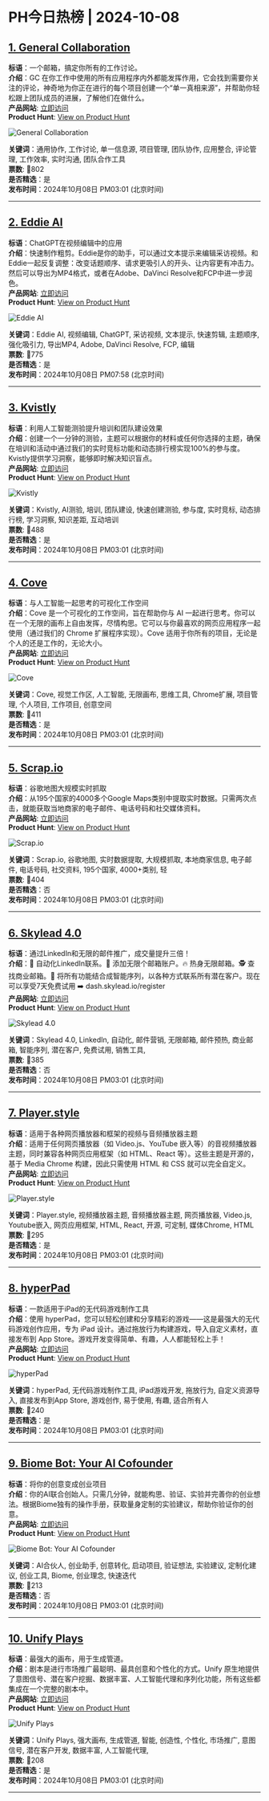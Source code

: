 # PH今日热榜 | 2024-10-08

## [1. General Collaboration](https://www.producthunt.com/posts/general-collaboration?utm_campaign=producthunt-api&utm_medium=api-v2&utm_source=Application%3A+linewalker+%28ID%3A+135281%29)  
**标语**：一个邮箱，搞定你所有的工作讨论。  
**介绍**：GC 在你工作中使用的所有应用程序内外都能发挥作用，它会找到需要你关注的评论，神奇地为你正在进行的每个项目创建一个“单一真相来源”，并帮助你轻松跟上团队成员的进展，了解他们在做什么。  
**产品网站**: [立即访问](https://www.producthunt.com/r/FHOTPFSKLWMXCX?utm_campaign=producthunt-api&utm_medium=api-v2&utm_source=Application%3A+linewalker+%28ID%3A+135281%29)  
**Product Hunt**: [View on Product Hunt](https://www.producthunt.com/posts/general-collaboration?utm_campaign=producthunt-api&utm_medium=api-v2&utm_source=Application%3A+linewalker+%28ID%3A+135281%29)  

![General Collaboration](https://ph-files.imgix.net/dcebc6a1-8ef7-4d77-8cec-b11d10688178.png?auto=format&fit=crop&frame=1&h=512&w=1024)  

**关键词**：通用协作, 工作讨论, 单一信息源, 项目管理, 团队协作, 应用整合, 评论管理, 工作效率, 实时沟通, 团队合作工具  
**票数**: 🔺802  
**是否精选**：是  
**发布时间**：2024年10月08日 PM03:01 (北京时间)  

---

## [2. Eddie AI](https://www.producthunt.com/posts/eddie-ai?utm_campaign=producthunt-api&utm_medium=api-v2&utm_source=Application%3A+linewalker+%28ID%3A+135281%29)  
**标语**：ChatGPT在视频编辑中的应用  
**介绍**：快速制作粗剪。Eddie是你的助手，可以通过文本提示来编辑采访视频。和Eddie一起反复调整：改变话题顺序、请求更吸引人的开头、让内容更有冲击力。然后可以导出为MP4格式，或者在Adobe、DaVinci Resolve和FCP中进一步润色。  
**产品网站**: [立即访问](https://www.producthunt.com/r/UBZBRGFNBULXTS?utm_campaign=producthunt-api&utm_medium=api-v2&utm_source=Application%3A+linewalker+%28ID%3A+135281%29)  
**Product Hunt**: [View on Product Hunt](https://www.producthunt.com/posts/eddie-ai?utm_campaign=producthunt-api&utm_medium=api-v2&utm_source=Application%3A+linewalker+%28ID%3A+135281%29)  

![Eddie AI](https://ph-files.imgix.net/bf9df31c-308e-4e8e-9160-8a3aa49c2e6e.png?auto=format&fit=crop&frame=1&h=512&w=1024)  

**关键词**：Eddie AI, 视频编辑, ChatGPT, 采访视频, 文本提示, 快速剪辑, 主题顺序, 强化吸引力, 导出MP4, Adobe, DaVinci Resolve, FCP, 编辑  
**票数**: 🔺775  
**是否精选**：是  
**发布时间**：2024年10月08日 PM07:58 (北京时间)  

---

## [3. Kvistly](https://www.producthunt.com/posts/kvistly?utm_campaign=producthunt-api&utm_medium=api-v2&utm_source=Application%3A+linewalker+%28ID%3A+135281%29)  
**标语**：利用人工智能测验提升培训和团队建设效果  
**介绍**：创建一个一分钟的测验，主题可以根据你的材料或任何你选择的主题，确保在培训和活动中通过我们的实时竞标功能和动态排行榜实现100%的参与度。Kvistly提供学习洞察，能够即时解决知识盲点。  
**产品网站**: [立即访问](https://www.producthunt.com/r/Z6U5IODUBNGULT?utm_campaign=producthunt-api&utm_medium=api-v2&utm_source=Application%3A+linewalker+%28ID%3A+135281%29)  
**Product Hunt**: [View on Product Hunt](https://www.producthunt.com/posts/kvistly?utm_campaign=producthunt-api&utm_medium=api-v2&utm_source=Application%3A+linewalker+%28ID%3A+135281%29)  

![Kvistly](https://ph-files.imgix.net/73f2bd81-4528-4b75-af50-4bd45db53fae.png?auto=format&fit=crop&frame=1&h=512&w=1024)  

**关键词**：Kvistly, AI测验, 培训, 团队建设, 快速创建测验, 参与度, 实时竞标, 动态排行榜, 学习洞察, 知识差距, 互动培训  
**票数**: 🔺488  
**是否精选**：是  
**发布时间**：2024年10月08日 PM03:01 (北京时间)  

---

## [4. Cove](https://www.producthunt.com/posts/cove-5?utm_campaign=producthunt-api&utm_medium=api-v2&utm_source=Application%3A+linewalker+%28ID%3A+135281%29)  
**标语**：与人工智能一起思考的可视化工作空间  
**介绍**：Cove 是一个可视化的工作空间，旨在帮助你与 AI 一起进行思考。你可以在一个无限的画布上自由发挥，尽情构思。它可以与你最喜欢的网页应用程序一起使用（通过我们的 Chrome 扩展程序实现）。Cove 适用于你所有的项目，无论是个人的还是工作的，无论大小。  
**产品网站**: [立即访问](https://www.producthunt.com/r/O3VSY2ZSMXPX5P?utm_campaign=producthunt-api&utm_medium=api-v2&utm_source=Application%3A+linewalker+%28ID%3A+135281%29)  
**Product Hunt**: [View on Product Hunt](https://www.producthunt.com/posts/cove-5?utm_campaign=producthunt-api&utm_medium=api-v2&utm_source=Application%3A+linewalker+%28ID%3A+135281%29)  

![Cove](https://ph-files.imgix.net/67e27598-bf5b-46ad-8ce5-736a1f6e7a5d.png?auto=format&fit=crop&frame=1&h=512&w=1024)  

**关键词**：Cove, 视觉工作区, 人工智能, 无限画布, 思维工具, Chrome扩展, 项目管理, 个人项目, 工作项目, 创意空间  
**票数**: 🔺411  
**是否精选**：是  
**发布时间**：2024年10月08日 PM03:01 (北京时间)  

---

## [5. Scrap.io](https://www.producthunt.com/posts/scrap-io?utm_campaign=producthunt-api&utm_medium=api-v2&utm_source=Application%3A+linewalker+%28ID%3A+135281%29)  
**标语**：谷歌地图大规模实时抓取  
**介绍**：从195个国家的4000多个Google Maps类别中提取实时数据。只需两次点击，就能获取当地商家的电子邮件、电话号码和社交媒体资料。  
**产品网站**: [立即访问](https://www.producthunt.com/r/SSTRBTCUTFTNKW?utm_campaign=producthunt-api&utm_medium=api-v2&utm_source=Application%3A+linewalker+%28ID%3A+135281%29)  
**Product Hunt**: [View on Product Hunt](https://www.producthunt.com/posts/scrap-io?utm_campaign=producthunt-api&utm_medium=api-v2&utm_source=Application%3A+linewalker+%28ID%3A+135281%29)  

![Scrap.io](https://ph-files.imgix.net/15829e3a-f4e3-41f6-bc40-9804d68f0285.png?auto=format&fit=crop&frame=1&h=512&w=1024)  

**关键词**：Scrap.io, 谷歌地图, 实时数据提取, 大规模抓取, 本地商家信息, 电子邮件, 电话号码, 社交资料, 195个国家, 4000+类别, 轻  
**票数**: 🔺404  
**是否精选**：否  
**发布时间**：2024年10月08日 PM03:01 (北京时间)  

---

## [6. Skylead 4.0](https://www.producthunt.com/posts/skylead-4-0-2?utm_campaign=producthunt-api&utm_medium=api-v2&utm_source=Application%3A+linewalker+%28ID%3A+135281%29)  
**标语**：通过LinkedIn和无限的邮件推广，成交量提升三倍！  
**介绍**：🤖 自动化LinkedIn联系。📧 添加无限个邮箱账户。🔥 热身无限邮箱。🕵️ 查找商业邮箱。🧩 将所有功能结合成智能序列，以各种方式联系所有潜在客户。现在可以享受7天免费试用 ➡️ dash.skylead.io/register  
**产品网站**: [立即访问](https://www.producthunt.com/r/JU3M3W7RPQZ3X7?utm_campaign=producthunt-api&utm_medium=api-v2&utm_source=Application%3A+linewalker+%28ID%3A+135281%29)  
**Product Hunt**: [View on Product Hunt](https://www.producthunt.com/posts/skylead-4-0-2?utm_campaign=producthunt-api&utm_medium=api-v2&utm_source=Application%3A+linewalker+%28ID%3A+135281%29)  

![Skylead 4.0](https://ph-files.imgix.net/96aa4356-d664-4375-9e26-b9d5c5ee2dde.jpeg?auto=format&fit=crop&frame=1&h=512&w=1024)  

**关键词**：Skylead 4.0, LinkedIn, 自动化, 邮件营销, 无限邮箱, 邮件预热, 商业邮箱, 智能序列, 潜在客户, 免费试用, 销售工具,  
**票数**: 🔺385  
**是否精选**：否  
**发布时间**：2024年10月08日 PM03:01 (北京时间)  

---

## [7. Player.style](https://www.producthunt.com/posts/player-style?utm_campaign=producthunt-api&utm_medium=api-v2&utm_source=Application%3A+linewalker+%28ID%3A+135281%29)  
**标语**：适用于各种网页播放器和框架的视频与音频播放器主题  
**介绍**：适用于任何网页播放器（如 Video.js、YouTube 嵌入等）的音视频播放器主题，同时兼容各种网页应用框架（如 HTML、React 等）。这些主题是开源的，基于 Media Chrome 构建，因此只需使用 HTML 和 CSS 就可以完全自定义。  
**产品网站**: [立即访问](https://www.producthunt.com/r/FYGQGL5VGFLJ42?utm_campaign=producthunt-api&utm_medium=api-v2&utm_source=Application%3A+linewalker+%28ID%3A+135281%29)  
**Product Hunt**: [View on Product Hunt](https://www.producthunt.com/posts/player-style?utm_campaign=producthunt-api&utm_medium=api-v2&utm_source=Application%3A+linewalker+%28ID%3A+135281%29)  

![Player.style](https://ph-files.imgix.net/c55ce093-12c2-4403-b129-de4021d11a78.png?auto=format&fit=crop&frame=1&h=512&w=1024)  

**关键词**：Player.style, 视频播放器主题, 音频播放器主题, 网页播放器, Video.js, Youtube嵌入, 网页应用框架, HTML, React, 开源, 可定制, 媒体Chrome, HTML  
**票数**: 🔺295  
**是否精选**：是  
**发布时间**：2024年10月08日 PM03:01 (北京时间)  

---

## [8. hyperPad](https://www.producthunt.com/posts/hyperpad-2?utm_campaign=producthunt-api&utm_medium=api-v2&utm_source=Application%3A+linewalker+%28ID%3A+135281%29)  
**标语**：一款适用于iPad的无代码游戏制作工具  
**介绍**：使用 hyperPad，您可以轻松创建和分享精彩的游戏——这是最强大的无代码游戏创作应用，专为 iPad 设计。通过拖放行为构建游戏，导入自定义素材，直接发布到 App Store。游戏开发变得简单、有趣，人人都能轻松上手！  
**产品网站**: [立即访问](https://www.producthunt.com/r/5IMSBUO6TH6VPK?utm_campaign=producthunt-api&utm_medium=api-v2&utm_source=Application%3A+linewalker+%28ID%3A+135281%29)  
**Product Hunt**: [View on Product Hunt](https://www.producthunt.com/posts/hyperpad-2?utm_campaign=producthunt-api&utm_medium=api-v2&utm_source=Application%3A+linewalker+%28ID%3A+135281%29)  

![hyperPad](https://ph-files.imgix.net/a143c276-f1d3-400d-8afe-9fbeb53c52fa.png?auto=format&fit=crop&frame=1&h=512&w=1024)  

**关键词**：hyperPad, 无代码游戏制作工具, iPad游戏开发, 拖放行为, 自定义资源导入, 直接发布到App Store, 游戏创作, 易于使用, 有趣, 适合所有人  
**票数**: 🔺240  
**是否精选**：是  
**发布时间**：2024年10月08日 PM03:01 (北京时间)  

---

## [9. Biome Bot: Your AI Cofounder](https://www.producthunt.com/posts/biome-bot-your-ai-cofounder?utm_campaign=producthunt-api&utm_medium=api-v2&utm_source=Application%3A+linewalker+%28ID%3A+135281%29)  
**标语**：将你的创意变成创业项目  
**介绍**：你的AI联合创始人。只需几分钟，就能构思、验证、实验并完善你的创业想法。根据Biome独有的操作手册，获取量身定制的实验建议，帮助你验证你的创意。  
**产品网站**: [立即访问](https://www.producthunt.com/r/7MGBZWJJTV5PLN?utm_campaign=producthunt-api&utm_medium=api-v2&utm_source=Application%3A+linewalker+%28ID%3A+135281%29)  
**Product Hunt**: [View on Product Hunt](https://www.producthunt.com/posts/biome-bot-your-ai-cofounder?utm_campaign=producthunt-api&utm_medium=api-v2&utm_source=Application%3A+linewalker+%28ID%3A+135281%29)  

![Biome Bot: Your AI Cofounder](https://ph-files.imgix.net/373b17e4-2516-47de-8b76-2c2eee63ecc5.jpeg?auto=format&fit=crop&frame=1&h=512&w=1024)  

**关键词**：AI合伙人, 创业助手, 创意转化, 启动项目, 验证想法, 实验建议, 定制化建议, 创业工具, Biome, 创业理念, 快速迭代  
**票数**: 🔺213  
**是否精选**：否  
**发布时间**：2024年10月08日 PM03:01 (北京时间)  

---

## [10. Unify Plays](https://www.producthunt.com/posts/unify-plays?utm_campaign=producthunt-api&utm_medium=api-v2&utm_source=Application%3A+linewalker+%28ID%3A+135281%29)  
**标语**：最强大的画布，用于生成管道。  
**介绍**：剧本是进行市场推广最聪明、最具创意和个性化的方式。Unify 原生地提供了意图信号、潜在客户挖掘、数据丰富、人工智能代理和序列化功能，所有这些都集成在一个完整的剧本中。  
**产品网站**: [立即访问](https://www.producthunt.com/r/6W2FMJMF2B3NNF?utm_campaign=producthunt-api&utm_medium=api-v2&utm_source=Application%3A+linewalker+%28ID%3A+135281%29)  
**Product Hunt**: [View on Product Hunt](https://www.producthunt.com/posts/unify-plays?utm_campaign=producthunt-api&utm_medium=api-v2&utm_source=Application%3A+linewalker+%28ID%3A+135281%29)  

![Unify Plays](https://ph-files.imgix.net/b8a159fe-67f1-4d63-a1ee-644629b58e2a.png?auto=format&fit=crop&frame=1&h=512&w=1024)  

**关键词**：Unify Plays, 强大画布, 生成管道, 智能, 创造性, 个性化, 市场推广, 意图信号, 潜在客户开发, 数据丰富, 人工智能代理,  
**票数**: 🔺208  
**是否精选**：是  
**发布时间**：2024年10月08日 PM03:01 (北京时间)  

---


